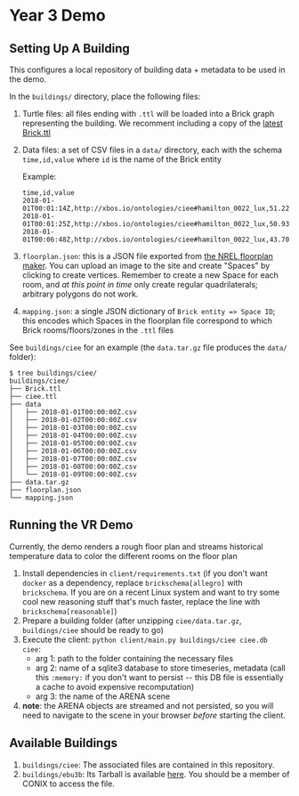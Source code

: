 # Year 3 Demo

## Setting Up A Building

This configures a local repository of building data + metadata to be used in the demo.

In the `buildings/` directory, place the following files:

1. Turtle files: all files ending with `.ttl` will be loaded into a Brick graph representing the building. We recomment including a copy of the [latest Brick.ttl](https://github.com/BrickSchema/Brick/releases/download/nightly/Brick.ttl)
2. Data files: a set of CSV files in a `data/` directory, each with the schema `time,id,value` where `id` is the name of the Brick entity

    Example:
    
    ```
    time,id,value
    2018-01-01T00:01:14Z,http://xbos.io/ontologies/ciee#hamilton_0022_lux,51.22030245859585
    2018-01-01T00:01:25Z,http://xbos.io/ontologies/ciee#hamilton_0022_lux,50.93317300259406
    2018-01-01T00:06:48Z,http://xbos.io/ontologies/ciee#hamilton_0022_lux,43.706769339198765
    ```
    
3. `floorplan.json`: this is a JSON file exported from [the NREL floorplan maker](https://nrel.github.io/floorspace.js/). You can upload an image to the site and create "Spaces" by clicking to create vertices. Remember to create a new Space for each room, and *at this point in time* only create regular quadrilaterals; arbitrary polygons do not work.
4. `mapping.json`: a single JSON dictionary of `Brick entity => Space ID`; this encodes which Spaces in the floorplan file correspond to which Brick rooms/floors/zones in the `.ttl` files

See `buildings/ciee` for an example (the `data.tar.gz` file produces the `data/` folder):

```
$ tree buildings/ciee/
buildings/ciee/
├── Brick.ttl
├── ciee.ttl
├── data
│   ├── 2018-01-01T00:00:00Z.csv
│   ├── 2018-01-02T00:00:00Z.csv
│   ├── 2018-01-03T00:00:00Z.csv
│   ├── 2018-01-04T00:00:00Z.csv
│   ├── 2018-01-05T00:00:00Z.csv
│   ├── 2018-01-06T00:00:00Z.csv
│   ├── 2018-01-07T00:00:00Z.csv
│   ├── 2018-01-08T00:00:00Z.csv
│   └── 2018-01-09T00:00:00Z.csv
├── data.tar.gz
├── floorplan.json
└── mapping.json
```

## Running the VR Demo

Currently, the demo renders a rough floor plan and streams historical temperature data to color the different rooms on the floor plan

1. Install dependencies in `client/requirements.txt` (if you don't want
   `docker` as a dependency, replace `brickschema[allegro]` with `brickschema`.
   If you are on a recent Linux system and want to try some cool new reasoning
   stuff that's much faster, replace the line with `brickschema[reasonable]`)
2. Prepare a building folder (after unzipping `ciee/data.tar.gz`,
   `buildings/ciee` should be ready to go)
3. Execute the client: `python client/main.py buildings/ciee ciee.db ciee`:
    - arg 1: path to the folder containing the necessary files
    - arg 2: name of a sqlite3 database to store timeseries, metadata (call
      this `:memory:` if you don't want to persist -- this DB file is
      essentially a cache to avoid expensive recomputation)
    - arg 3: the name of the ARENA scene
4. **note**: the ARENA objects are streamed and not persisted, so you will need
   to navigate to the scene in your browser *before* starting the client.


## Available Buildings
1. `buildings/ciee`: The associated files are contained in this repository.
2. `buildings/ebu3b`: Its Tarball is available [here](https://drive.google.com/file/d/1MHihVVQevC7kncBmbu4IAuyYKvIozRE3/view?usp=sharing). You should be a member of CONIX to access the file.
